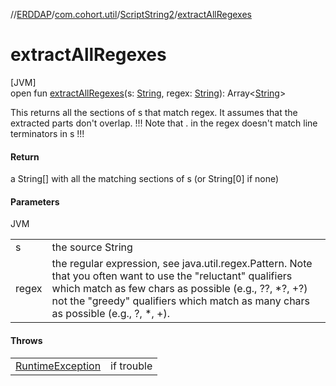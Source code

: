 //[ERDDAP](../../../index.md)/[com.cohort.util](../index.md)/[ScriptString2](index.md)/[extractAllRegexes](extract-all-regexes.md)

# extractAllRegexes

[JVM]\
open fun [extractAllRegexes](extract-all-regexes.md)(s: [String](https://docs.oracle.com/en/java/javase/17/docs/api/java.base/java/lang/String.html), regex: [String](https://docs.oracle.com/en/java/javase/17/docs/api/java.base/java/lang/String.html)): Array&lt;[String](https://docs.oracle.com/en/java/javase/17/docs/api/java.base/java/lang/String.html)&gt;

This returns all the sections of s that match regex. It assumes that the extracted parts don't overlap. !!! Note that . in the regex doesn't match line terminators in s !!!

#### Return

a String[] with all the matching sections of s (or String[0] if none)

#### Parameters

JVM

| | |
|---|---|
| s | the source String |
| regex | the regular expression, see java.util.regex.Pattern. Note that you often want to use the &quot;reluctant&quot; qualifiers which match as few chars as possible (e.g., ??, *?, +?) not the &quot;greedy&quot; qualifiers which match as many chars as possible (e.g., ?, *, +). |

#### Throws

| | |
|---|---|
| [RuntimeException](https://docs.oracle.com/en/java/javase/17/docs/api/java.base/java/lang/RuntimeException.html) | if trouble |
